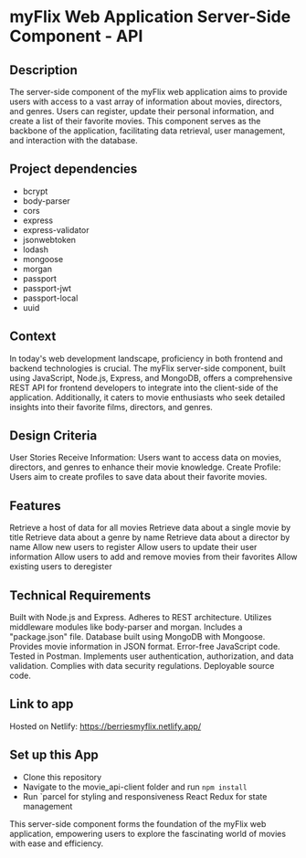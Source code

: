 # myFlix Web Application Server-Side Component - API

## Description

The server-side component of the myFlix web application aims to provide users with access to a vast array of information about movies, directors, and genres. Users can register, update their personal information, and create a list of their favorite movies. This component serves as the backbone of the application, facilitating data retrieval, user management, and interaction with the database.

## Project dependencies

- bcrypt
- body-parser
- cors
- express
- express-validator
- jsonwebtoken
- lodash
- mongoose
- morgan
- passport
- passport-jwt
- passport-local
- uuid

## Context

In today's web development landscape, proficiency in both frontend and backend technologies is crucial. The myFlix server-side component, built using JavaScript, Node.js, Express, and MongoDB, offers a comprehensive REST API for frontend developers to integrate into the client-side of the application. Additionally, it caters to movie enthusiasts who seek detailed insights into their favorite films, directors, and genres.

## Design Criteria

User Stories
Receive Information: Users want to access data on movies, directors, and genres to enhance their movie knowledge.
Create Profile: Users aim to create profiles to save data about their favorite movies.

## Features

Retrieve a host of data for all movies
Retrieve data about a single movie by title
Retrieve data about a genre by name
Retrieve data about a director by name
Allow new users to register
Allow users to update their user information
Allow users to add and remove movies from their favorites
Allow existing users to deregister

## Technical Requirements

Built with Node.js and Express.
Adheres to REST architecture.
Utilizes middleware modules like body-parser and morgan.
Includes a "package.json" file.
Database built using MongoDB with Mongoose.
Provides movie information in JSON format.
Error-free JavaScript code.
Tested in Postman.
Implements user authentication, authorization, and data validation.
Complies with data security regulations.
Deployable source code.

## Link to app

Hosted on Netlify: https://berriesmyflix.netlify.app/

## Set up this App

- Clone this repository
- Navigate to the movie_api-client folder and run `npm install`
- Run `parcel for styling and responsiveness
  React Redux for state management

This server-side component forms the foundation of the myFlix web application, empowering users to explore the fascinating world of movies with ease and efficiency.
